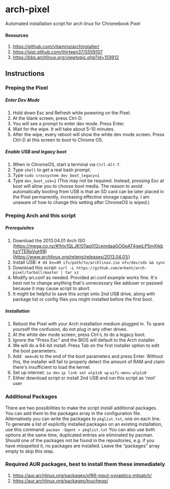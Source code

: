 # arch-pixel

Automated installation script for arch linux for Chromebook Pixel

#### Resources
1. https://github.com/vitamins/archinstaller/
2. https://gist.github.com/thirteen37/5559107
3. https://bbs.archlinux.org/viewtopic.php?id=159912

## Instructions

### Preping the Pixel

##### Enter Dev Mode
1. Hold down Esc and Refresh while powering on the Pixel.
2. At the blank screen, press Ctrl-D.
3. You will see a prompt to enter dev mode. Press Enter.
4. Wait for the wipe. It will take about 5-10 minutes.
5. After the wipe, every reboot will show the white dev mode screen. Press Ctrl-D at this screen to boot to Chrome OS.

##### Enable USB and legacy boot
1. When in ChromeOS, start a terminal via `Ctrl-Alt-T`.
2. Type `shell` to get a real bash prompt.
3. Type `sudo crossystem dev_boot_legacy=1`
4. Type `dev_boot_usb=1` (This may not be required. Instead, pressing Esc at boot will allow you to choose boot media. The reason to avoid automatically booting from USB is that an SD card can be later placed in the Pixel permanently, increasing effective storage capacity. I am unaware of how to change this setting after ChromeOS is wiped.)

### Preping Arch and this script

##### Prerequisites 
1. Download the 2013.04.01 Arch ISO (https://mega.co.nz/#!htx1QLJK!07ap012cemdaaGOGeAT4geiLP5mXjkbhzYTERpVuHf8) (https://www.archlinux.org/releng/releases/2013.04.01/)
2. Install USB: `# dd bs=4M if=/path/to/archlinux.iso of=/dev/sdx && sync`
3. Download this script: `curl -L https://github.com/mrkent/arch-pixel/tarball/master | tar xz`
4. Modify ari.conf as needed. Provided ari.conf.example works fine. It's best not to change anything that's unnecessary like adduser or passwd because it may cause script to abort.
5. It might be helpful to save this script onto 2nd USB drive, along with package list or config files you might installed before the first boot.


##### Installation

1. Reboot the Pixel with your Arch installation medium plugged in. To spare yourself the confusion, do not plug in any other drives.
2. At the white dev mode screen, press Ctrl-L to do a legacy boot.
3. Ignore the "Press Esc" and the BIOS will default to the Arch installer.
4. We will do a 64-bit install. Press Tab on the first installer option to edit the boot parameters.
5. Add ` mem=4G` to the end of the boot parameters and press Enter. Without this, the installer will fail to properly detect the amount of RAM and claim there's insufficient to load the kernel.
6. Set up internet: `iw dev` `ip link set wlp1s0 up` `wifi-menu wlp1s0`
7. Either download script or install 2nd USB and run this script as 'root' user

### Additional Packages
There are two possibilities to make the script install additional packages. You can add them to the packages array in the configuration file. Alternatively you can write the packages to `pkglist.txt`, one on each line. To generate a list of explicitly installed packages on an existing installation, use this command: `pacman -Qqent > pkglist.txt` You can also use both options at the same time, duplicated entries are eliminated by pacman.
Should one of the packages not be found in the repositories, e.g. if you have misspelled it, no packages are installed. Leave the "packages" array empty to skip this step.

### Required AUR packages, best to install them these immediately

1. https://aur.archlinux.org/packages/xf86-input-synaptics-mtpatch/
1. https://aur.archlinux.org/packages/touchegg/

